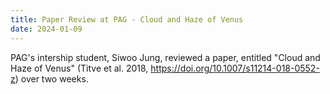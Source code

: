 ```yaml
---
title: Paper Review at PAG - Cloud and Haze of Venus
date: 2024-01-09
---
```


PAG's intership student, Siwoo Jung, reviewed a paper, entitled "Cloud and Haze of Venus" (Titve et al. 2018, https://doi.org/10.1007/s11214-018-0552-z) over two weeks.